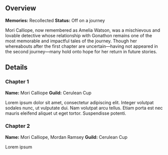<!-- title: Mori Calliope -->
<!-- quote: Until death do you part. -->
<!-- chapters: 0 -->
<!-- images: (Calli's Chapter 1 Profile), (Calli aura farming), (Recollection - Mori Calliope), (Calli's Chapter 2 Profile), (Calli during Chapter 2's Ending)-->
<!-- model: false -->

## Overview

**Memories:** Recollected
**Status:** Off on a journey

Mori Calliope, now remembered as Amelia Watson, was a mischievous and lovable detective whose relationship with Gonathon remains one of the most memorable and impactful tales of the journey. Though her whereabouts after the first chapter are uncertain—having not appeared in the second journey—many hold onto hope for her return in future stories.

## Details

### Chapter 1

**Name:** Mori Calliope
**Guild:** Cerulean Cup

Lorem ipsum dolor sit amet, consectetur adipiscing elit. Integer volutpat sodales nunc, ut vulputate dui. Nam volutpat arcu tellus. Etiam porta est nec mauris eleifend aliquet ut eget tortor. Suspendisse potenti.

### Chapter 2

**Name:** Mori Calliope, Mordan Ramsey
**Guild:** Cerulean Cup

Lorem ipsum

